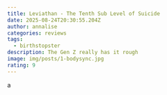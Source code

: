 ```yaml
---
title: Leviathan - The Tenth Sub Level of Suicide
date: 2025-08-24T20:30:55.204Z
author: annalise
categories: reviews
tags:
  - birthstopster
description: The Gen Z really has it rough
image: img/posts/1-bodysync.jpg
rating: 9
---
```

a